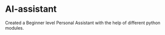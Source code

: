 # AI-assistant
Created a Beginner level Personal Assistant with the help of different python modules.
